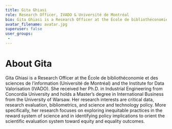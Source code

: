 ```yaml
---
title: Gita Ghiasi
role: Research Officer, IVADO & Université de Montréal
bio: Gita Ghiasi is a Research Officer at the École de bibliothéconomie et des sciences de l’information (Université de Montréal) and the Institute for Data Valorisation (IVADO). She received her Ph.D. in Industrial Engineering from Concordia University and holds a Master’s degree in International Business from the University of Warsaw. Her research interests are critical data, research evaluation, bibliometrics, and science and technology policy. More specifically, her research focuses on exploring inequitable practices in the reward system of science and in identifying policy implications to orient the scientific evaluation system toward equity and equality outcomes.
avatar_filename: avatar.jpg
superuser: false
user_groups:
 - 
---
```


# About Gita
Gita Ghiasi is a Research Officer at the École de bibliothéconomie et des sciences de l’information (Université de Montréal) and the Institute for Data Valorisation (IVADO). She received her Ph.D. in Industrial Engineering from Concordia University and holds a Master’s degree in International Business from the University of Warsaw. Her research interests are critical data, research evaluation, bibliometrics, and science and technology policy. More specifically, her research focuses on exploring inequitable practices in the reward system of science and in identifying policy implications to orient the scientific evaluation system toward equity and equality outcomes.
